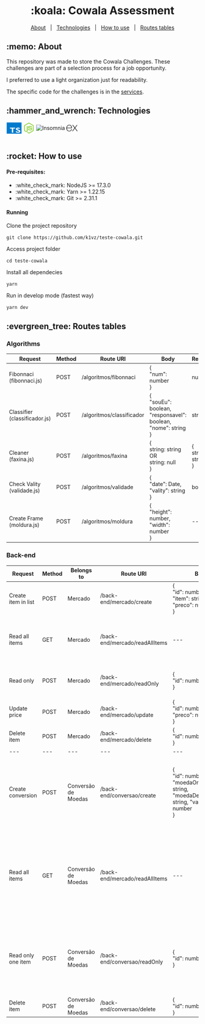 <h1 align='center'>:koala: Cowala Assessment</h1>

<p align='center'>
	<a href='#about'>About</a> &nbsp; | &nbsp; <a href='#technologies'>Technologies</a> &nbsp; | &nbsp; <a href='#how-to-use'>How to use</a> &nbsp; | &nbsp; <a href='#routes-tables'>Routes tables</a>
</p>

<h2 id='about'>:memo: About</h2>
<p>This repository was made to store the Cowala Challenges. These challenges are part of a selection process for a job opportunity.</p>
<p>I preferred to use a light organization just for readability.</p>
<p>The specific code for the challenges is in the <a href='https://github.com/k1vz/teste-cowala/tree/master/src/services'>services</a>.</p>

<h2 id='technologies'>:hammer_and_wrench: Technologies</h2>
<div>
	<img align="center" alt="TypeScript" title="TypeScript" height="30" width="40" src="https://raw.githubusercontent.com/devicons/devicon/master/icons/typescript/typescript-plain.svg" />
	<img align="center" alt="NodeJS" title="NodeJS" height="30" src="https://raw.githubusercontent.com/devicons/devicon/master/icons/nodejs/nodejs-original.svg" />
	<img align="center" alt="Insomnia" title="Insomnia" height="30" src="https://dashboard.snapcraft.io/site_media/appmedia/2018/04/twitter-card-icon.png" />
	<img align="center" alt="ExpressJS" title="ExpressJS" height="30" src="https://raw.githubusercontent.com/devicons/devicon/master/icons/express/express-original.svg" />
</div>
<br>

<h2 id='how-to-use'>:rocket: How to use</h2>

<h4>Pre-requisites:</h4>
<ul>
	<li>:white_check_mark: NodeJS >= 17.3.0</li>
	<li>:white_check_mark: Yarn >= 1.22.15</li>
	<li>:white_check_mark: Git >= 2.31.1</li>
</ul>

<h4>Running</h4>

Clone the project repository
```
git clone https://github.com/k1vz/teste-cowala.git
```

Access project folder
```
cd teste-cowala
```

Install all dependecies
```
yarn
```

Run in develop mode (fastest way)
```
yarn dev
```

<h2 id='routes-tables'>:evergreen_tree: Routes tables</h2>
	
<h3>Algorithms</h3>
	
Request | Method | Route URI | Body | Response
--- | --- | --- | --- | ---
Fibonnaci <br> (fibonnaci.js) | POST | /algoritmos/fibonnaci | { <br> "num": number <br> } | number[]
Classifier <br> (classificador.js) | POST | /algoritmos/classificador | { <br> "souEu": boolean, <br> "responsavel": boolean, <br> "nome": string <br> } | string[]
Cleaner <br> (faxina.js) | POST | /algoritmos/faxina |  { <br> string: string <br> OR <br> string: null <br> } | { <br> string: string <br> }
Check Vality <br> (validade.js) | POST | /algoritmos/validade | { <br> "date": Date, <br> "vality": string <br> } | boolean
Create Frame <br> (moldura.js) | POST | /algoritmos/moldura | { <br> "height": number, <br> "width": number <br> } | ---
	
	
<h3>Back-end</h3>
	
Request | Method | Belongs to | Route URI | Body | Response
--- | --- | --- | --- | --- | ---
Create item in list | POST | Mercado | /back-end/mercado/create | { <br> "id": number, <br> "item": string, <br> "preco": number <br> } | "Status 200: Done!"
Read all items | GET | Mercado | /back-end/mercado/readAllItems | --- | [ <br> &nbsp; { <br> &nbsp; "id": number, <br> &nbsp; "item": string, <br> &nbsp; "preco": number <br> &nbsp; } <br> ]
Read only | POST | Mercado | /back-end/mercado/readOnly | { <br> "id": number <br> } | { <br> "id": number, <br> "item": string, <br> "preco": number <br> }
Update price | POST | Mercado | /back-end/mercado/update | { <br> "id": number, <br> "preco": number <br> } | "Status 200: Done!"
Delete item | POST | Mercado | /back-end/mercado/delete | { <br> "id": number <br> } | "Status 200: Done!"
--- | --- | --- | --- | --- | ---
Create conversion | POST | Conversão <br> de Moedas | /back-end/conversao/create | { <br> "id": number, <br> "moedaOriginal": string, <br> "moedaDeConversao": string, "valorEnviado": number <br> } | { <br> "id": number, <br> "moedaOriginal": string, <br> "moedaDeConversao": string, <br> "valorEnviado": number, <br> "valorConvertido": number <br> }
Read all items | GET | Conversão <br> de Moedas | /back-end/mercado/readAllItems | --- | [ <br> &nbsp; { <br> &nbsp; "id": number, <br> &nbsp; "moedaOriginal": string, <br> &nbsp; "moedaDeConversao": string, <br> &nbsp; "valorEnviado": number, <br> &nbsp; "valorConvertido": number <br> &nbsp; } <br> ]
Read only one item | POST | Conversão <br> de Moedas | /back-end/conversao/readOnly | { <br> "id": number <br> } | { <br> "id": number, <br> "moedaOriginal": string, <br> "moedaDeConversao": string, <br> "valorEnviado": number, <br> "valorConvertido": number <br> }
Delete item | POST | Conversão <br> de Moedas | /back-end/conversao/delete | { <br> "id": number <br> } | "Status 200: Done!"
